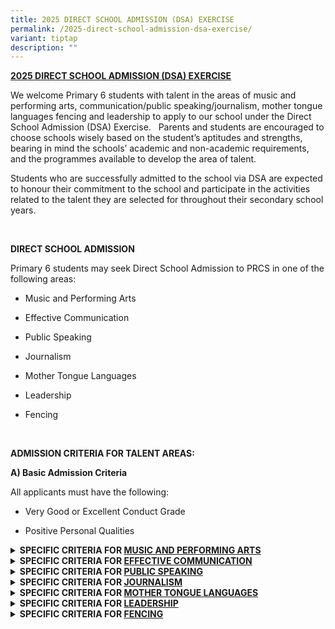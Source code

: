 ```yaml
---
title: 2025 DIRECT SCHOOL ADMISSION (DSA) EXERCISE
permalink: /2025-direct-school-admission-dsa-exercise/
variant: tiptap
description: ""
---
```

<p><strong><u>2025 DIRECT SCHOOL ADMISSION (DSA) EXERCISE</u></strong>&nbsp;</p>
<p>We welcome Primary 6 students with talent in the areas of music and performing
arts, communication/public speaking/journalism, mother tongue languages
fencing and leadership to apply to our school under the Direct School Admission
(DSA) Exercise.&nbsp;&nbsp; Parents and students are encouraged to choose
schools wisely based on the student’s aptitudes and strengths, bearing
in mind the schools’ academic and non-academic requirements, and the programmes
available to develop the area of talent.&nbsp;</p>
<p>Students who are successfully admitted to the school via DSA are expected
to honour their commitment to the school and participate in the activities
related to the talent they are selected for throughout their secondary
school years.&nbsp;</p>
<p><strong>&nbsp;</strong>&nbsp;</p>
<p><strong>DIRECT SCHOOL ADMISSION</strong>&nbsp;</p>
<p>Primary 6 students may seek Direct School Admission to PRCS in one of
the following areas:&nbsp;</p>
<ul>
<li>
<p>Music and Performing Arts&nbsp;</p>
</li>
</ul>
<ul>
<li>
<p>Effective Communication&nbsp;</p>
</li>
</ul>
<ul>
<li>
<p>Public Speaking&nbsp;</p>
</li>
</ul>
<ul>
<li>
<p>Journalism&nbsp;</p>
</li>
</ul>
<ul>
<li>
<p>Mother Tongue Languages&nbsp;</p>
</li>
</ul>
<ul>
<li>
<p>Leadership&nbsp;</p>
</li>
</ul>
<ul>
<li>
<p>Fencing&nbsp;</p>
</li>
</ul>
<p><strong>&nbsp;</strong>&nbsp;</p>
<p><strong>ADMISSION CRITERIA FOR TALENT AREAS:</strong>&nbsp;</p>
<p><strong>A) Basic Admission Criteria</strong>&nbsp;</p>
<p>All applicants must have the following:&nbsp;</p>
<ul>
<li>
<p>Very Good or Excellent Conduct Grade&nbsp;</p>
</li>
</ul>
<ul>
<li>
<p>Positive Personal Qualities&nbsp;&nbsp;</p>
</li>
</ul>
<div data-type="detailGroup" class="isomer-accordion-group isomer-accordion isomer-accordion-white">
<details class="isomer-details">
<summary><strong>SPECIFIC CRITERIA FOR <u>MUSIC AND PERFORMING ARTS</u></strong>&nbsp;</summary>
<div data-type="detailsContent" class="isomer-details-content">
<p><strong>SPECIFIC CRITERIA FOR <u>MUSIC AND PERFORMING ARTS</u></strong>&nbsp;</p>
<p>Applicants must demonstrate a passion for Music/Performing Arts and be
committed to contribute to PRCS in this area for which they have been given
DSA in one of the following DSA Talent Areas:&nbsp;</p>
<ul>
<li>
<p>Band - Concert &nbsp;</p>
</li>
</ul>
<ul>
<li>
<p>Choir &nbsp;</p>
</li>
</ul>
<ul>
<li>
<p>Modern Dance &nbsp;</p>
</li>
</ul>
<ul>
<li>
<p>Drama English &nbsp;</p>
</li>
</ul>
<ul>
<li>
<p>Ensemble - Guzheng &nbsp;</p>
</li>
</ul>
<p>&nbsp;</p>
<p>Shortlisted applicants will be invited to go through a selection test
as well as an interview.&nbsp;</p>
<table style="minWidth: 50px">
<colgroup>
<col>
<col>
</colgroup>
<tbody>
<tr>
<td rowspan="1" colspan="1">
<p>Area&nbsp;</p>
</td>
<td rowspan="1" colspan="1">
<p>Criteria&nbsp;</p>
</td>
</tr>
<tr>
<td rowspan="1" colspan="1">
<p>Music and Performing Arts&nbsp;</p>
</td>
<td rowspan="1" colspan="1">
<ul>
<li>
<p>Demonstrates a strong interest and aptitude in the arts and aesthetics&nbsp;</p>
</li>
</ul>
<ul>
<li>
<p>School based or public performance experience is an advantage.&nbsp;</p>
</li>
</ul>
<ul>
<li>
<p>Does well in the selection exercise. The selection exercise involves an
audition that serves to assess the following:&nbsp;</p>
</li>
</ul>
<ul>
<li>
<p>Music Aptitude&nbsp;</p>
</li>
</ul>
<ul>
<li>
<p>Proficiency of specific musical abilities or skills&nbsp;</p>
</li>
</ul>
</td>
</tr>
</tbody>
</table>
<p>Shortlisted applicants will be notified separately of the details of the
selection exercise.</p>
</div>
</details>
</div>
<div data-type="detailGroup" class="isomer-accordion-group isomer-accordion isomer-accordion-white">
<details class="isomer-details">
<summary><strong>SPECIFIC CRITERIA FOR <u>EFFECTIVE COMMUNICATION</u></strong>&nbsp;</summary>
<div data-type="detailsContent" class="isomer-details-content">
<p><strong>SPECIFIC CRITERIA FOR <u>EFFECTIVE COMMUNICATION</u></strong>&nbsp;</p>
<p>Applicants must demonstrate a passion for communication related programmes
/competitions and be committed to contributing to PRCS in the area for
which they have been given DSA. Shortlisted applicants will be invited
to go through a selection exercise as well as an interview.&nbsp;</p>
<table style="minWidth: 50px">
<colgroup>
<col>
<col>
</colgroup>
<tbody>
<tr>
<td rowspan="1" colspan="1">
<p>Area&nbsp;</p>
</td>
<td rowspan="1" colspan="1">
<p>Criteria&nbsp;</p>
</td>
</tr>
<tr>
<td rowspan="1" colspan="1">
<p>Effective Communication&nbsp;</p>
</td>
<td rowspan="1" colspan="1">
<ul>
<li>
<p>Demonstrates strong communication skills (e.g., debates).&nbsp;</p>
</li>
</ul>
<ul>
<li>
<p>Competitions and performance experience is an advantage.&nbsp;</p>
</li>
</ul>
<ul>
<li>
<p>Does well in the selection exercise. The selection exercise involves an
audition that serves to assess&nbsp;the following:&nbsp;</p>
</li>
</ul>
<ul>
<li>
<p>Clarity of message / idea communication&nbsp;</p>
</li>
</ul>
<ul>
<li>
<p>Organisation of thoughts&nbsp;</p>
</li>
</ul>
<ul>
<li>
<p>Balanced perspectives&nbsp;</p>
</li>
</ul>
<ul>
<li>
<p>Adaptability to audience&nbsp;</p>
</li>
</ul>
<ul>
<li>
<p>Confidence of engagement&nbsp;</p>
</li>
</ul>
</td>
</tr>
</tbody>
</table>
<p>Shortlisted applicants will be notified separately of the details of the
selection exercise.</p>
</div>
</details>
</div>
<div data-type="detailGroup" class="isomer-accordion-group isomer-accordion isomer-accordion-white">
<details class="isomer-details">
<summary><strong>SPECIFIC CRITERIA FOR <u>PUBLIC SPEAKING</u></strong>&nbsp;</summary>
<div data-type="detailsContent" class="isomer-details-content">
<p><strong>SPECIFIC CRITERIA FOR <u>PUBLIC SPEAKING</u></strong>&nbsp;</p>
<p>Applicants must demonstrate a passion for public speaking related programmes
/competitions and be committed to contributing to PRCS in the area for
which they have been given DSA. Shortlisted applicants will be invited
to go through a selection exercise as well as an interview.&nbsp;&nbsp;</p>
<table style="minWidth: 50px">
<colgroup>
<col>
<col>
</colgroup>
<tbody>
<tr>
<td rowspan="1" colspan="1">
<p>Area&nbsp;</p>
</td>
<td rowspan="1" colspan="1">
<p>Criteria&nbsp;</p>
</td>
</tr>
<tr>
<td rowspan="1" colspan="1">
<p>Effective Communication&nbsp;</p>
</td>
<td rowspan="1" colspan="1">
<ul>
<li>
<p>Demonstrates strong public speaking skills.&nbsp;&nbsp;</p>
</li>
</ul>
<ul>
<li>
<p>Competitions and performance experience is an advantage.&nbsp;</p>
</li>
</ul>
<ul>
<li>
<p>Does well in the selection exercise. The selection test involves an audition
that serve to assess the following:&nbsp;</p>
</li>
</ul>
<ul>
<li>
<p>Confidence and presence&nbsp;</p>
</li>
</ul>
<ul>
<li>
<p>Vocal Modulation&nbsp;</p>
</li>
</ul>
<ul>
<li>
<p>Clarity&nbsp;</p>
</li>
</ul>
<ul>
<li>
<p>Fluency&nbsp;</p>
</li>
</ul>
<ul>
<li>
<p>Audience engagement&nbsp;</p>
</li>
</ul>
</td>
</tr>
</tbody>
</table>
<p>Shortlisted applicants will be notified separately of the details of the
selection exercise. &nbsp;</p>
</div>
</details>
</div>
<div data-type="detailGroup" class="isomer-accordion-group isomer-accordion isomer-accordion-white">
<details class="isomer-details">
<summary><strong>SPECIFIC CRITERIA FOR <u>JOURNALISM</u></strong>&nbsp;</summary>
<div data-type="detailsContent" class="isomer-details-content">
<p><strong>SPECIFIC CRITERIA FOR <u>JOURNALISM</u></strong>&nbsp;</p>
<p>Applicants must demonstrate a passion for journalism (written/spoken)
related programmes /competitions and be committed to contributing to PRCS
in the area for which they have been given DSA. Shortlisted applicants
will be invited to go through a selection exercise as well as an interview.&nbsp;&nbsp;</p>
<p><strong>&nbsp;</strong>&nbsp;</p>
<table style="minWidth: 50px">
<colgroup>
<col>
<col>
</colgroup>
<tbody>
<tr>
<td rowspan="1" colspan="1">
<p>Area&nbsp;</p>
</td>
<td rowspan="1" colspan="1">
<p>Criteria&nbsp;</p>
</td>
</tr>
<tr>
<td rowspan="1" colspan="1">
<p>Effective Communication&nbsp;</p>
</td>
<td rowspan="1" colspan="1">
<ul>
<li>
<p>Demonstrates strong reporting and writing skills.&nbsp;</p>
</li>
</ul>
<ul>
<li>
<p>Competitions and performance experience is an advantage.&nbsp;</p>
</li>
</ul>
<ul>
<li>
<p>Does well in the selection exercise. The selection exercise involves an
audition that serves to assess the following:&nbsp;</p>
</li>
</ul>
<ul>
<li>
<p>Clarity of message / in communication of ideas&nbsp;</p>
</li>
</ul>
<ul>
<li>
<p>Conciseness&nbsp;</p>
</li>
</ul>
<ul>
<li>
<p>Balanced perspectives&nbsp;</p>
</li>
</ul>
<ul>
<li>
<p>Diverse and appropriate choice of words&nbsp;</p>
</li>
</ul>
<ul>
<li>
<p>Analytical and critical thinking&nbsp;</p>
</li>
</ul>
</td>
</tr>
</tbody>
</table>
<p>Shortlisted applicants will be notified separately of the details of the
selection exercise. &nbsp;</p>
</div>
</details>
</div>
<div data-type="detailGroup" class="isomer-accordion-group isomer-accordion isomer-accordion-white">
<details class="isomer-details">
<summary><strong>SPECIFIC CRITERIA FOR <u>MOTHER TONGUE LANGUAGES</u></strong>&nbsp;</summary>
<div data-type="detailsContent" class="isomer-details-content">
<p><strong>SPECIFIC CRITERIA FOR <u>MOTHER TONGUE LANGUAGES</u></strong>&nbsp;</p>
<p>Applicants must demonstrate a passion for communication related programmes
/competitions and be committed to contribute to PRCS in the talent area
for which they have been assigned under the DSA. Shortlisted applicants
will be invited to go through a selection exercise as well as an interview.&nbsp;</p>
<table style="minWidth: 50px">
<colgroup>
<col>
<col>
</colgroup>
<tbody>
<tr>
<td rowspan="1" colspan="1">
<p>Area&nbsp;</p>
</td>
<td rowspan="1" colspan="1">
<p>Criteria&nbsp;</p>
</td>
</tr>
<tr>
<td rowspan="1" colspan="1">
<p>Effective Communication&nbsp;</p>
</td>
<td rowspan="1" colspan="1">
<ul>
<li>
<p>Strengths in Mother Tongue Language (Chinese Language, Malay Language
or Tamil Language)&nbsp;</p>
</li>
</ul>
<ul>
<li>
<p>Demonstrates strong communication skills (e.g. public speaking, debates
or drama).&nbsp;</p>
</li>
</ul>
<ul>
<li>
<p>Competitions and performance experience is an advantage.&nbsp;</p>
</li>
</ul>
<ul>
<li>
<p>Does well in the selection exercise. The selection exercise involves an
audition that serves to assess the following:&nbsp;</p>
</li>
</ul>
<ul>
<li>
<p>Confidence and Presence&nbsp;&nbsp;</p>
</li>
</ul>
<ul>
<li>
<p>Clarity&nbsp;&nbsp;</p>
</li>
</ul>
<ul>
<li>
<p>Fluency&nbsp;&nbsp;</p>
</li>
</ul>
<ul>
<li>
<p>Diverse and appropriate vocabulary&nbsp;&nbsp;</p>
</li>
</ul>
<ul>
<li>
<p>Audience engagement&nbsp;</p>
</li>
</ul>
</td>
</tr>
</tbody>
</table>
<p>Shortlisted applicants will be notified separately of the details of the
selection</p>
</div>
</details>
</div>
<div data-type="detailGroup" class="isomer-accordion isomer-accordion-white">
<details class="isomer-details">
<summary><strong>SPECIFIC CRITERIA FOR <u>LEADERSHIP</u></strong>&nbsp;</summary>
<div data-type="detailsContent" class="isomer-details-content">
<p><strong>SPECIFIC CRITERIA FOR <u>LEADERSHIP</u></strong>&nbsp;</p>
<p>Applicants must demonstrate in leading their peers in service to school
and/or community and be committed to contribute to PRCS in the talent area
for which they have been assigned under the DSA. Shortlisted applicants
will be invited to go through a selection exercise as well as an interview.&nbsp;</p>
<table style="minWidth: 50px">
<colgroup>
<col>
<col>
</colgroup>
<tbody>
<tr>
<td rowspan="1" colspan="1">
<p>Area&nbsp;</p>
</td>
<td rowspan="1" colspan="1">
<p>Criteria&nbsp;</p>
</td>
</tr>
<tr>
<td rowspan="1" colspan="1">
<p>Leadership&nbsp;</p>
</td>
<td rowspan="1" colspan="1">
<ul>
<li>
<p>Demonstrates exemplary character, and a keen interest in leading their
peers in service to school and/or community.&nbsp;</p>
</li>
</ul>
<ul>
<li>
<p>Leadership experience in Primary School is an advantage, e.g., Prefect,
CCA Leader, Peer Support Leader, or other leadership positions (please
specify).&nbsp;</p>
</li>
</ul>
<ul>
<li>
<p>Active involvement in leading school-wide events or community initiatives
is an advantage (please specify).&nbsp;</p>
</li>
</ul>
<ul>
<li>
<p>Does well in the group interview and leadership simulation exercise. The
simulation exercise serves to assess the following:&nbsp;</p>
</li>
</ul>
<ul>
<li>
<p>Critical, adaptive and inventive thinking (e.g., demonstrated through
problem-solving, resourcefulness, agility in decision-making, adaptability
to changing/different circumstances)&nbsp;&nbsp;</p>
</li>
</ul>
<ul>
<li>
<p>Communication skills&nbsp;&nbsp;</p>
</li>
</ul>
<ul>
<li>
<p>Collaborative skills&nbsp;</p>
</li>
</ul>
</td>
</tr>
</tbody>
</table>
<p>Shortlisted applicants will be notified separately of the details of the
simulation exercise.&nbsp;</p>
</div>
</details>
</div>
<div data-type="detailGroup" class="isomer-accordion-group isomer-accordion isomer-accordion-white">
<details class="isomer-details">
<summary><strong>SPECIFIC CRITERIA FOR <u>FENCING</u></strong>&nbsp;</summary>
<div data-type="detailsContent" class="isomer-details-content">
<p><strong>SPECIFIC CRITERIA FOR <u>FENCING</u></strong>
</p>
<p>Applicants must demonstrate a passion for sports and be committed to contributing
to PRCS in this area for which they have been given DSA. Shortlisted applicants
will be invited to go through a selection exercise as well as an interview.&nbsp;</p>
<table style="minWidth: 50px">
<colgroup>
<col>
<col>
</colgroup>
<tbody>
<tr>
<td rowspan="1" colspan="1">
<p>Area&nbsp;</p>
</td>
<td rowspan="1" colspan="1">
<p>Criteria&nbsp;</p>
</td>
</tr>
<tr>
<td rowspan="1" colspan="1">
<p>Fencing&nbsp;</p>
</td>
<td rowspan="1" colspan="1">
<ul>
<li>
<p>Demonstrates strong interest and notable athletic ability and agility
for their age.&nbsp;</p>
</li>
</ul>
<ul>
<li>
<p>Good performance at the school and/ or club level in sports.&nbsp;</p>
</li>
</ul>
<ul>
<li>
<p>Does well in the selection exercise. The selection exercise serves to
assess the physical qualities of applicants.&nbsp;</p>
</li>
</ul>
</td>
</tr>
</tbody>
</table>
<p>Shortlisted applicants will be notified separately of the details of the
selection exercise.&nbsp;</p>
</div>
</details>
</div>
<p></p>